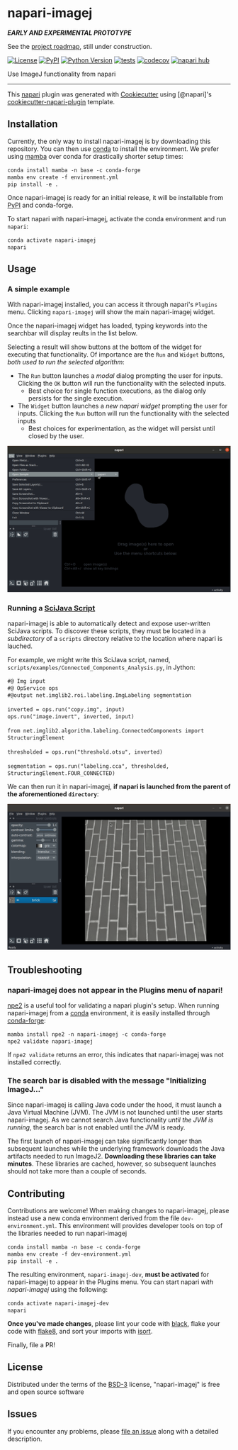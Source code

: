 # napari-imagej

***EARLY AND EXPERIMENTAL PROTOTYPE***

See the [project roadmap](https://github.com/orgs/imagej/projects/2), still under construction.

[![License](https://img.shields.io/pypi/l/napari-imagej.svg?color=green)](https://github.com/imagej/napari-imagej/raw/main/LICENSE)
[![PyPI](https://img.shields.io/pypi/v/napari-imagej.svg?color=green)](https://pypi.org/project/napari-imagej)
[![Python Version](https://img.shields.io/pypi/pyversions/napari-imagej.svg?color=green)](https://python.org)
[![tests](https://github.com/imagej/napari-imagej/workflows/tests/badge.svg)](https://github.com/imagej/napari-imagej/actions)
[![codecov](https://codecov.io/gh/imagej/napari-imagej/branch/main/graph/badge.svg)](https://codecov.io/gh/imagej/napari-imagej)
[![napari hub](https://img.shields.io/endpoint?url=https://api.napari-hub.org/shields/napari-imagej)](https://napari-hub.org/plugins/napari-imagej)

Use ImageJ functionality from napari

----------------------------------

This [napari] plugin was generated with [Cookiecutter] using [@napari]'s [cookiecutter-napari-plugin] template.

<!--
Don't miss the full getting started guide to set up your new package:
https://github.com/napari/cookiecutter-napari-plugin#getting-started

and review the napari docs for plugin developers:
https://napari.org/plugins/stable/index.html
-->

## Installation

Currently, the only way to install napari-imagej is by downloading this repository. You can then use [conda] to install the environment. We prefer using [mamba] over conda for drastically shorter setup times:

    conda install mamba -n base -c conda-forge
    mamba env create -f environment.yml
    pip install -e .

Once napari-imagej is ready for an initial release, it will be installable from [PyPI] and conda-forge.

To start napari with napari-imagej, activate the conda environment and run `napari`:

    conda activate napari-imagej
    napari

## Usage

### A simple example

With napari-imagej installed, you can access it through napari's `Plugins` menu. Clicking `napari-imagej` will show the main napari-imagej widget.

Once the napari-imagej widget has loaded, typing keywords into the searchbar will display reults in the list below.

Selecting a result will show buttons at the bottom of the widget for executing that functionality. Of importance are the `Run` and `Widget` buttons, *both used to run the selected algorithm*:
* The `Run` button launches a *modal* dialog prompting the user for inputs. Clicking the `OK` button will run the functionality with the selected inputs.
  * Best choice for single function executions, as the dialog only persists for the single execution.
* The `Widget` button launches a *new napari widget* prompting the user for inputs. Clicking the `Run` button will run the functionality with the selected inputs
  * Best choices for experimentation, as the widget will persist until closed by the user.


![Running an Op within napari-imagej](resources/napari_imagej_simple_example.gif)

### Running a [SciJava Script]

napari-imagej is able to automatically detect and expose user-written SciJava scripts. To discover these scripts, they must be located in a *subdirectory* of a `scripts` directory relative to the location where napari is lauched.

For example, we might write this SciJava script, named, `scripts/examples/Connected_Components_Analysis.py`, in Jython:
```jython
#@ Img input
#@ OpService ops
#@output net.imglib2.roi.labeling.ImgLabeling segmentation

inverted = ops.run("copy.img", input)
ops.run("image.invert", inverted, input)

from net.imglib2.algorithm.labeling.ConnectedComponents import StructuringElement

thresholded = ops.run("threshold.otsu", inverted)

segmentation = ops.run("labeling.cca", thresholded, StructuringElement.FOUR_CONNECTED)
```
We can then run it in napari-imagej, **if napari is launched from the parent of the aforementioned `directory`**: 

![Running a SciJava script within napari-imagej](resources/napari_imagej_SciJava_script.gif)

## Troubleshooting

### napari-imagej does not appear in the Plugins menu of napari!

[npe2] is a useful tool for validating a napari plugin's setup. When running napari-imagej from a [conda] environment, it is easily installed through [conda-forge]:

    mamba install npe2 -n napari-imagej -c conda-forge
    npe2 validate napari-imagej

If `npe2 validate` returns an error, this indicates that napari-imagej was not installed correctly.

### The search bar is disabled with the message "Initializing ImageJ..."

Since napari-imagej is calling Java code under the hood, it must launch a Java Virtual Machine (JVM). The JVM is not launched until the user starts napari-imagej. As we cannot search Java functionality *until the JVM is running*, the search bar is not enabled until the JVM is ready.

The first launch of napari-imagej can take significantly longer than subsequent launches while the underlying framework downloads the Java artifacts needed to run ImageJ2. **Downloading these libraries can take minutes**. These libraries are cached, however, so subsequent launches should not take more than a couple of seconds.

## Contributing

Contributions are welcome! When making changes to napari-imagej, please instead use a new conda environment derived from the file `dev-environment.yml`. This environment will provides developer tools on top of the libraries needed to run napari-imagej

    conda install mamba -n base -c conda-forge
    mamba env create -f dev-environment.yml
    pip install -e .

The resulting environment, `napari-imagej-dev`, **must be activated** for napari-imagej to appear in the Plugins menu. You can start napari *with napari-imagej* using the following:

    conda activate napari-imagej-dev
    napari

**Once you've made changes**, please lint your code with [black], flake your code with [flake8], and sort your imports with [isort].

Finally, file a PR! 

## License

Distributed under the terms of the [BSD-3] license,
"napari-imagej" is free and open source software

## Issues

If you encounter any problems, please [file an issue] along with a detailed description.


[Apache Software License 2.0]: http://www.apache.org/licenses/LICENSE-2.0
[black]: https://github.com/psf/blackhttps://github.com/psf/black
[BSD-3]: http://opensource.org/licenses/BSD-3-Clause
[Cookiecutter]: https://github.com/audreyr/cookiecutter
[cookiecutter-napari-plugin]: https://github.com/napari/cookiecutter-napari-plugin
[conda]: https://docs.conda.io/projects/conda/en/latest/index.html
[conda-forge]: https://conda-forge.org/#page-top
[file an issue]: https://github.com/imagej/napari-imagej/issues
[flake8]: https://flake8.pycqa.org/en/latest/
[GNU GPL v3.0]: http://www.gnu.org/licenses/gpl-3.0.txt
[GNU LGPL v3.0]: http://www.gnu.org/licenses/lgpl-3.0.txt
[isort]: https://pycqa.github.io/isort/
[mamba]: https://mamba.readthedocs.io/en/latest/user_guide/mamba.html
[MIT]: http://opensource.org/licenses/MIT
[Mozilla Public License 2.0]: https://www.mozilla.org/media/MPL/2.0/index.txt
[napari]: https://github.com/napari/napari
[npe2]: https://github.com/napari/npe2/
[pip]: https://pypi.org/project/pip/
[PyPI]: https://pypi.org/
[SciJava Script]: https://imagej.net/scripting
[tox]: https://tox.readthedocs.io/en/latest/